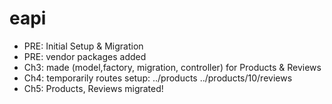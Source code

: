 # eapi

- PRE: Initial Setup & Migration
- PRE: vendor packages added
- Ch3: made (model,factory, migration, controller) for Products & Reviews
- Ch4: temporarily routes setup: ../products ../products/10/reviews 
- Ch5: Products, Reviews migrated!